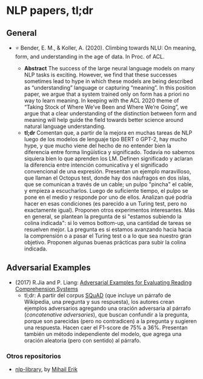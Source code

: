 # NLP papers, tl;dr

## General 

- ⭐ Bender, E. M., & Koller, A. (2020). Climbing towards NLU: On meaning, form, and understanding in the age of data. In Proc. of ACL.

  - **Abstract** The success of the large neural language models on many NLP tasks is exciting. However, we find that these successes sometimes lead to hype in which these models are being described as “understanding” language or capturing “meaning”. In this position paper, we argue that a system trained only on form has a priori no way to learn meaning. In keeping with the ACL 2020 theme of “Taking Stock of Where We’ve Been and Where We’re Going”, we argue that a clear understanding of the distinction between form and meaning will help guide the field towards better science around natural language understanding. 
  - **tl;dr**  Comentan que, a partir de la mejora en muchas tareas de NLP luego de los modelos de lenguaje tipo BERT o GPT-2, hay mucho hype, y que mucho viene del hecho de no entender bien la diferencia entre forma lingüística y significado. Todavía no sabemos siquiera bien lo que aprenden los LM. Definen significado y aclaran la diferencia entre intención comunicativa y el significado convencional de una expresión. Presentan un ejemplo maravilloso, que llaman el Octopus test, donde hay dos náufragos en dos islas, que se comunican a través de un cable; un pulpo "pincha" el cable, y empieza a escucharlos. Luego de suficiente tiempo, el pulpo se pone en el medio y responde por uno de ellos. Analizan qué podría hacer en esas condiciones (es parecido a un Turing test, pero no exactamente igual). Proponen otros experimentos interesantes. Más en general, se plantean la pregunta de si "estamos subiendo la colina indicada": si lo vemos bottom-up, una cantidad de tareas se resuelven mejor. La pregunta es si estamos avanzando hacia hacia la comprensión o a pasar el Turing test o a lo que sea nuestro gran objetivo. Proponen algunas buenas prácticas para subir la colina indicada. 
  
## Adversarial Examples

- (2017) R.Jia and P. Liang: [Adversarial Examples for Evaluating Reading Comprehension Systems](https://arxiv.org/abs/1707.07328) 
  - tl;dr: A partir del corpus [SQuAD](https://rajpurkar.github.io/SQuAD-explorer/) (que incluye un párrafo de Wikipedia, una pregunta y sus respuesta), los autores crean ejemplos adversarios agregando una oración adversaria al párrafo (_concatenative adversaries_), que buscan confundir a la pregunta, porque son parecidas (pero no contradicen) a la pregunta y sugieren una respuesta. Hacen caer el F1-score de 75% a 36%. Presentan también un método independiente del modelo, que agrega una oración aleatoria (pero con sentido) al párrafo.

### Otros repositorios

- [nlp-library](https://github.com/mihail911/nlp-library), by [Mihail Erik](https://github.com/mihail911)
